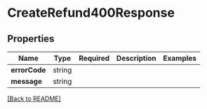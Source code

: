 # CreateRefund400Response



## Properties

| Name | Type | Required | Description | Examples |
|------------|:-------------:|:-------------:|-------------|:-------------:|
| **errorCode** |string |  |  | | |
| **message** |string |  |  | | |



[[Back to README]](../../README.md)